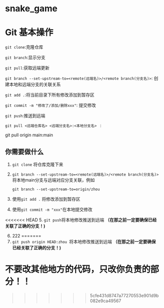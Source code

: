 # snake_game

# Git 基本操作

`git clone`:克隆仓库

`git branch`:显示分支

`git pull`:获取远端更新

`git branch --set-upstream-to=<remote(远端名)>/<remote branch(分支名)>`: 创建本地和远端分支的关联关系

`git add .`:将当前目录下所有修改添加到暂存区

`git commit -m "修改了/添加/删除xxx"`: 提交修改

`git push`:推送到远端

`git pull <远端仓库名> <远端分支名>:<本地分支名> ` :

git pull origin main:main

## 你需要做什么

1. `git clone` 将仓库克隆下来

2. `git branch --set-upstream-to=<remote(远端名)>/<remote branch(分支名)>` 将本地main分支与远端对应分支关联，例如

   ```
   git branch --set-upstream-to=origin/zhou
   ```

3. 使用`git add .` 将修改添加到暂存区

4. 使用`git commit -m "xxx"`在本地提交修改

<<<<<<< HEAD
5. `git push`将本地修改推送到远端 **（在那之前一定要确保已经关联了正确的分支！)**

6. 222
=======
5. `git push origin HEAD:zhou `将本地修改推送到远端 **（在那之前一定要确保已经关联了正确的分支！)**

# 不要改其他地方的代码，只改你负责的部分！！

>>>>>>> 5cfe431d8747a77270553e901d9b082e9ca49567
